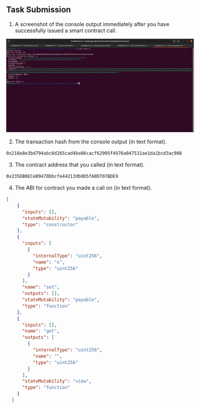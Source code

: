 ## Task Submission
1. A screenshot of the console output immediately after you have successfully issued a smart contract call.

![Alt text](https://github.com/knnlrts/nervos-hackaton/blob/main/task-3/smart-contract-call.png)

2. The transaction hash from the console output (in text format).
```sh
0x216e8e3bd794abc6d265cad4ba86cacf62905f4976a047531ae1da1bcd3ac986
```
3. The contract address that you called (in text format).
```sh
0x235DB0ECeB9470Dbcfe44213db0D5fA0D707BDE9
```
4. The ABI for contract you made a call on (in text format).
```json
[
    {
      "inputs": [],
      "stateMutability": "payable",
      "type": "constructor"
    },
    {
      "inputs": [
        {
          "internalType": "uint256",
          "name": "x",
          "type": "uint256"
        }
      ],
      "name": "set",
      "outputs": [],
      "stateMutability": "payable",
      "type": "function"
    },
    {
      "inputs": [],
      "name": "get",
      "outputs": [
        {
          "internalType": "uint256",
          "name": "",
          "type": "uint256"
        }
      ],
      "stateMutability": "view",
      "type": "function"
    }
  ]
```